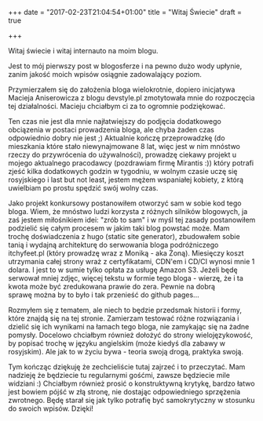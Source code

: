 +++
date = "2017-02-23T21:04:54+01:00"
title = "Witaj Świecie"
draft = true

+++

Witaj świecie i witaj internauto na moim blogu.

Jest to mój pierwszy post w blogosferze i na pewno dużo wody upłynie, zanim jakość moich wpisów osiągnie zadowalający poziom.

Przymierzałem się do założenia bloga wielokrotnie, dopiero inicjatywa Macieja Aniserowicza z blogu devstyle.pl zmotytowała mnie do rozpoczęcia tej działalności. Macieju chciałbym ci za to ogromnie podziękować.

Ten czas nie jest dla mnie najłatwiejszy do podjęcia dodatkowego obciązenia w postaci prowadzenia bloga, ale chyba żaden czas odpowiednio dobry nie jest ;) Aktualnie kończę przeprowadzkę (do mieszkania które stało niewynajmowane 8 lat, więc jest w nim mnóstwo rzeczy do przywrócenia do używalności), prowadzę ciekawy projekt u mojego aktualnego pracodawcy (pozdrawiam firmę Mirantis :)) który potrafi zjeść kilka dodatkowych godzin w tygodniu, w wolnym czasie uczę się rosyjskiego i last but not least, jestem mężem wspaniałej kobiety, z którą uwielbiam po prostu spędzić swój wolny czas.

Jako projekt konkursowy postanowiłem otworzyć sam w sobie kod tego bloga. Wiem, że mnóstwo ludzi korzysta z różnych silników blogowych, ja zaś jestem miłośnikiem idei: "zrób to sam" i w myśl tej zasady postanowiłem podzielić się całym procesem w jakim taki blog powstać może. Mam trochę doświadczenia z hugo (static site generator), zbudowałem sobie tanią i wydajną architekturę do serwowania bloga podróżniczego itchyfeet.pl (który prowadzę wraz z Moniką - aka Żoną). Miesięczy koszt utrzymania całej strony wraż z certyfikatami, CDN'em i CD/CI wynosi mnie 1 dolara. I jest to w sumie tylko opłata za usługę Amazon S3. Jeżeli będę serwował mniej zdjęc, więcej tekstu w formie tego bloga - wierzę, że i ta kwota może być zredukowana prawie do zera. Pewnie na dobrą sprawę można by to było i tak przenieść do github pages...

Rozmyłem się z tematem, ale niech to będzie przedsmak historii i formy, które znajdą się na tej stronie. Zamierzam testować różne rozwiązania i dzielić się ich wynikami na łamach tego bloga, nie zamykając się na żadne pomysły. Docelowo chciałbym również dołożyć do strony wielojęzykowość, by popisać trochę w języku angielskim (może kiedyś dla zabawy w rosyjskim). Ale jak to w życiu bywa - teoria swoją drogą, praktyka swoją.

Tym kończąc dziękuję że zechcieliście tutaj zajrzeć i to przeczytać. Mam nadzieję że będziecie tu regularnymi gośćmi, zawsze będziecie mile widziani :) Chciałbym również prosić o konstruktywną krytykę, bardzo łatwo jest bowiem pójść w złą stronę, nie dostając odpowiedniego sprzężenia zwrotnego. Będę starał się jak tylko potrafię być samokrytyczny w stosunku do swoich wpisów. Dzięki!